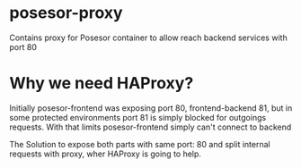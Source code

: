 # posesor-proxy
Contains proxy for Posesor container to allow reach backend services with port 80

# Why we need HAProxy?
Initially posesor-frontend was exposing port 80, frontend-backend 81, but in some protected environments port 81 is simply blocked for outgoings requests. With that limits posesor-frontend simply can't connect to backend

The Solution to expose both parts with same port: 80 and split internal requests with proxy, wher HAProxy is going to help.

